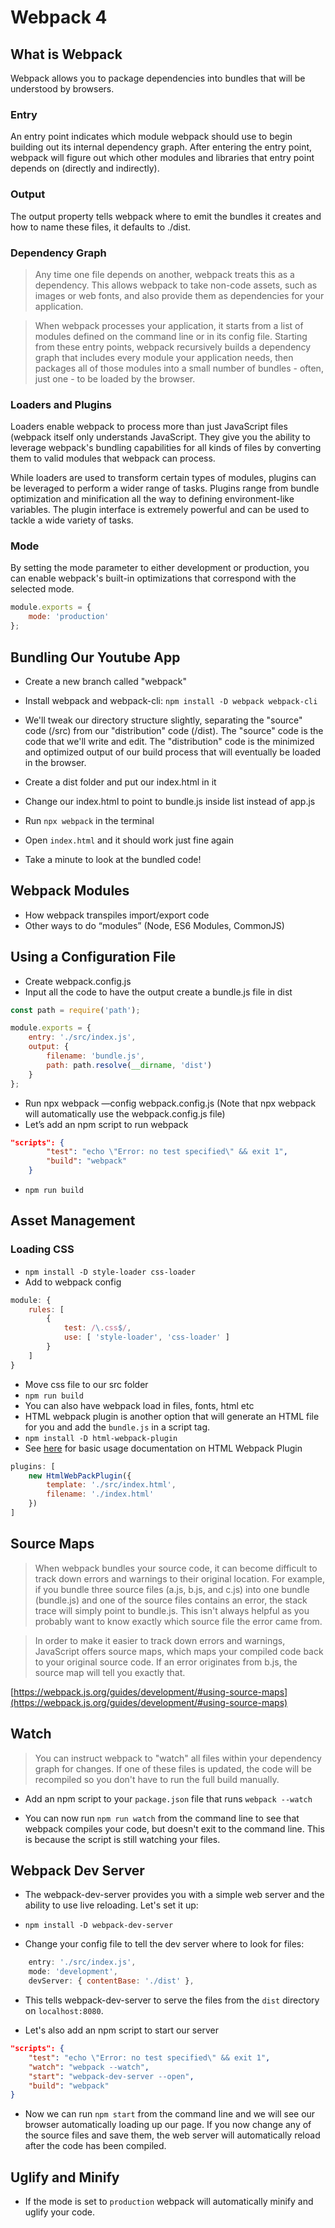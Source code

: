 # Webpack 4

## What is Webpack

Webpack allows you to package dependencies into bundles that will be understood by browsers.

### Entry

An entry point indicates which module webpack should use to begin building out its internal dependency graph. After entering the entry point, webpack will figure out which other modules and libraries that entry point depends on (directly and indirectly).

### Output

The output property tells webpack where to emit the bundles it creates and how to name these files, it defaults to ./dist.

### Dependency Graph

> Any time one file depends on another, webpack treats this as a dependency. This allows webpack to take non-code assets, such as images or web fonts, and also provide them as dependencies for your application.

> When webpack processes your application, it starts from a list of modules defined on the command line or in its config file. Starting from these entry points, webpack recursively builds a dependency graph that includes every module your application needs, then packages all of those modules into a small number of bundles - often, just one - to be loaded by the browser.

### Loaders and Plugins

Loaders enable webpack to process more than just JavaScript files (webpack itself only understands JavaScript. They give you the ability to leverage webpack's bundling capabilities for all kinds of files by converting them to valid modules that webpack can process.

While loaders are used to transform certain types of modules, plugins can be leveraged to perform a wider range of tasks. Plugins range from bundle optimization and minification all the way to defining environment-like variables. The plugin interface is extremely powerful and can be used to tackle a wide variety of tasks.

### Mode

By setting the mode parameter to either development or production, you can enable webpack's built-in optimizations that correspond with the selected mode.

```javascript
module.exports = {
    mode: 'production'
};
```

## Bundling Our Youtube App

* Create a new branch called "webpack"
* Install webpack and webpack-cli: `npm install -D webpack webpack-cli`
* We'll tweak our directory structure slightly, separating the "source" code (/src) from our "distribution" code (/dist). The "source" code is the code that we'll write and edit. The "distribution" code is the minimized and optimized output of our build process that will eventually be loaded in the browser.

* Create a dist folder and put our index.html in it
* Change our index.html to point to bundle.js inside list instead of app.js
* Run `npx webpack` in the terminal
* Open `index.html` and it should work just fine again
* Take a minute to look at the bundled code!

## Webpack Modules

* How webpack transpiles import/export code
* Other ways to do “modules” (Node, ES6 Modules, CommonJS)

## Using a Configuration File

* Create webpack.config.js
* Input all the code to have the output create a bundle.js file in dist

```javascript
const path = require('path');

module.exports = {
    entry: './src/index.js',
    output: {
        filename: 'bundle.js',
        path: path.resolve(__dirname, 'dist')
    }
};
```

* Run npx webpack —config webpack.config.js (Note that npx webpack will automatically use the webpack.config.js file)
* Let’s add an npm script to run webpack

```JSON
"scripts": {
        "test": "echo \"Error: no test specified\" && exit 1",
        "build": "webpack"
    }
```

* `npm run build`

## Asset Management

### Loading CSS

* `npm install -D style-loader css-loader`
* Add to webpack config

```javascript
module: {
    rules: [
        {
            test: /\.css$/,
            use: [ 'style-loader', 'css-loader' ]
        }
    ]
}
```

* Move css file to our src folder
* `npm run build`
* You can also have webpack load in files, fonts, html etc
* HTML webpack plugin is another option that will generate an HTML file for you and add the `bundle.js` in a script tag.
* `npm install -D html-webpack-plugin`
* See [here](https://webpack.js.org/plugins/html-webpack-plugin/) for basic usage documentation on HTML Webpack Plugin

```javascript
plugins: [
    new HtmlWebPackPlugin({
        template: './src/index.html',
        filename: './index.html'
    })
]
```

## Source Maps

> When webpack bundles your source code, it can become difficult to track down errors and warnings to their original location. For example, if you bundle three source files (a.js, b.js, and c.js) into one bundle (bundle.js) and one of the source files contains an error, the stack trace will simply point to bundle.js. This isn't always helpful as you probably want to know exactly which source file the error came from.

> In order to make it easier to track down errors and warnings, JavaScript offers source maps, which maps your compiled code back to your original source code. If an error originates from b.js, the source map will tell you exactly that.

[https://webpack.js.org/guides/development/#using-source-maps](https://webpack.js.org/guides/development/#using-source-maps)

## Watch

> You can instruct webpack to "watch" all files within your dependency graph for changes. If one of these files is updated, the code will be recompiled so you don't have to run the full build manually.

* Add an npm script to your `package.json` file that runs `webpack --watch`

* You can now run `npm run watch` from the command line to see that webpack compiles your code, but doesn't exit to the command line. This is because the script is still watching your files.

## Webpack Dev Server

* The webpack-dev-server provides you with a simple web server and the ability to use live reloading. Let's set it up:

* `npm install -D webpack-dev-server`

* Change your config file to tell the dev server where to look for files:

```javascript
    entry: './src/index.js',
    mode: 'development',
    devServer: { contentBase: './dist' },
```

* This tells webpack-dev-server to serve the files from the `dist` directory on `localhost:8080`.

* Let's also add an npm script to start our server

```JSON
"scripts": {
    "test": "echo \"Error: no test specified\" && exit 1",
    "watch": "webpack --watch",
    "start": "webpack-dev-server --open",
    "build": "webpack"
}
```

* Now we can run `npm start` from the command line and we will see our browser automatically loading up our page. If you now change any of the source files and save them, the web server will automatically reload after the code has been compiled.

## Uglify and Minify

* If the mode is set to `production` webpack will automatically minify and uglify your code.